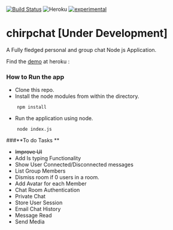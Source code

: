 [![Build Status](https://travis-ci.org/Ashwinvalento/chirpchat.svg?branch=master)](https://travis-ci.org/Ashwinvalento/chirpchat) ![Heroku](https://heroku-badge.herokuapp.com/?app=heroku-badge&style=flat) [![experimental](http://badges.github.io/stability-badges/dist/experimental.svg)](http://github.com/badges/stability-badges)

# chirpchat [Under Development]

A Fully fledged personal and group chat Node js Application.

Find the [demo](https://chirpchat.herokuapp.com) at heroku : 

### How to Run the app

* Clone this repo.
* Install the node modules from within the directory.
```
	npm install
``` 

* Run the application using node.
```
	node index.js
```

###**To do Tasks **
- ~~Improve UI~~
- Add Is typing Functionality
- Show User Connected/Disconnected messages
- List Group Members
- Dismiss room if 0 users in a room.
- Add Avatar for each Member
- Chat Room Authentication
- Private Chat
- Store User Session
- Email Chat History
- Message Read 
- Send Media
 
